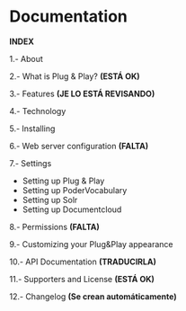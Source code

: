 Documentation
=============

**INDEX**

1.- About

2.- What is Plug & Play? **(ESTÁ OK)**

3.- Features **(JE LO ESTÁ REVISANDO)**

4.- Technology

5.- Installing

6.- Web server configuration **(FALTA)**

7.- Settings

* Setting up Plug & Play
* Setting up PoderVocabulary
* Setting up Solr
* Setting up Documentcloud 

8.- Permissions **(FALTA)**

9.- Customizing your Plug&Play appearance

10.- API Documentation **(TRADUCIRLA)**

11.- Supporters and License **(ESTÁ OK)**

12.- Changelog **(Se crean automáticamente)**
